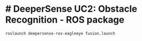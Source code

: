 # # DeeperSense UC2: Obstacle Recognition - ROS package

```bash
roslaunch deepersense-ros-eagleeye fusion.launch
```
